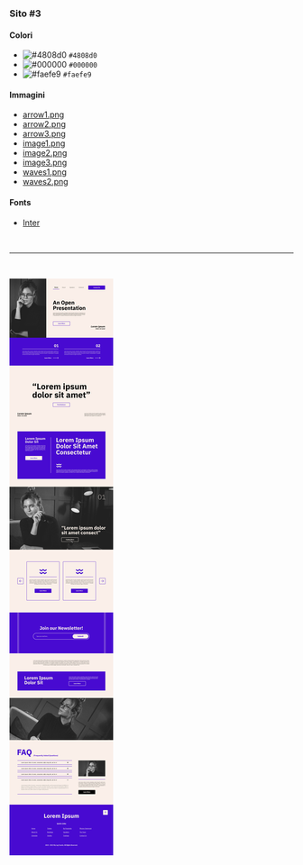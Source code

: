 ### Sito #3

#### Colori

* ![#4808d0](https://placehold.co/16x16/4808d0/4808d0.png) `#4808d0`
* ![#000000](https://placehold.co/16x16/000000/000000.png) `#000000`
* ![#faefe9](https://placehold.co/16x16/faefe9/faefe9.png) `#faefe9`

#### Immagini

* [arrow1.png](./arrow1.png)
* [arrow2.png](./arrow2.png)
* [arrow3.png](./arrow3.png)
* [image1.png](./image1.png)
* [image2.png](./image2.png)
* [image3.png](./image3.png)
* [waves1.png](./waves1.png)
* [waves2.png](./waves2.png)

#### Fonts

* [Inter](https://fonts.google.com/specimen/Inter)

<br/><hr/><br/>

![mockup](./website-2.jpg)